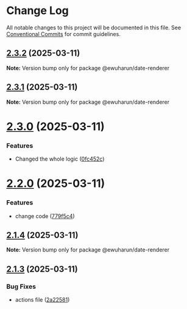 # Change Log

All notable changes to this project will be documented in this file.
See [Conventional Commits](https://conventionalcommits.org) for commit guidelines.

## [2.3.2](https://github.com/ewuharun/monorepo/compare/@ewuharun/date-renderer@2.3.1...@ewuharun/date-renderer@2.3.2) (2025-03-11)

**Note:** Version bump only for package @ewuharun/date-renderer





## [2.3.1](https://github.com/ewuharun/monorepo/compare/@ewuharun/date-renderer@2.3.0...@ewuharun/date-renderer@2.3.1) (2025-03-11)

**Note:** Version bump only for package @ewuharun/date-renderer





# [2.3.0](https://github.com/ewuharun/monorepo/compare/@ewuharun/date-renderer@2.2.0...@ewuharun/date-renderer@2.3.0) (2025-03-11)


### Features

* Changed the whole logic ([0fc452c](https://github.com/ewuharun/monorepo/commit/0fc452c5524121e665bc1bb4feec729aa76b3991))





# [2.2.0](https://github.com/ewuharun/monorepo/compare/@ewuharun/date-renderer@2.1.4...@ewuharun/date-renderer@2.2.0) (2025-03-11)


### Features

* change code ([779f5c4](https://github.com/ewuharun/monorepo/commit/779f5c464dab61853f7ed6bd32d15f3f4fd3cbb2))





## [2.1.4](https://github.com/ewuharun/monorepo/compare/@ewuharun/date-renderer@2.1.3...@ewuharun/date-renderer@2.1.4) (2025-03-11)

**Note:** Version bump only for package @ewuharun/date-renderer





## [2.1.3](https://github.com/ewuharun/monorepo/compare/@ewuharun/date-renderer@2.1.2...@ewuharun/date-renderer@2.1.3) (2025-03-11)


### Bug Fixes

* actions file ([2a22581](https://github.com/ewuharun/monorepo/commit/2a225812522732be360f769f8489401f71faa66c))
